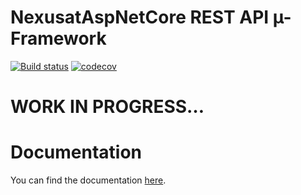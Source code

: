 # NexusatAspNetCore REST API µ-Framework

[![Build status](https://ci.appveyor.com/api/projects/status/bme5g8s8n8yti5p8/branch/master?svg=true)](https://ci.appveyor.com/project/MrBogomips/nexusataspnetcore/branch/master)
[![codecov](https://codecov.io/gh/MrBogomips/NexusatAspNetCore/branch/master/graph/badge.svg)](https://codecov.io/gh/MrBogomips/NexusatAspNetCore)

# WORK IN PROGRESS…

# Documentation
You can find the documentation [here](https://mrbogomips.github.io/NexusatAspNetCore).

